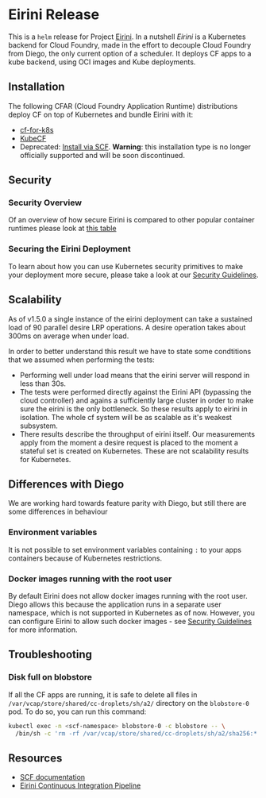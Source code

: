 # Eirini Release

This is a `helm` release for Project [Eirini](https://code.cloudfoundry.org/eirini). In a nutshell *Eirini* is a Kubernetes backend for
Cloud Foundry, made in the effort to decouple Cloud Foundry from Diego, the only current option of a scheduler. It deploys CF apps
to a kube backend, using OCI images and Kube deployments.

## Installation

The following CFAR (Cloud Foundry Application Runtime) distributions deploy CF on top of Kubernetes and bundle Eirini with it:

* [cf-for-k8s](https://github.com/cloudfoundry/cf-for-k8s)
* [KubeCF](https://github.com/cloudfoundry-incubator/kubecf)
* Deprecated: [Install via SCF](./docs/installation.md). **Warning**: this installation type is no longer officially supported and will be soon discontinued.

## Security

### Security Overview

Of an overview of how secure Eirini is compared to other popular container runtimes please look at [this table](./docs/security-overview.md)

### Securing the Eirini Deployment

To learn about how you can use Kubernetes security primitives to make your deployment more secure, please take a look at our [Security Guidelines](docs/security-guidelines.md).

## Scalability

As of v1.5.0 a single instance of the eirini deployment can take a sustained load of 90 parallel desire LRP operations. A desire operation takes about 300ms on average when under load.

In order to better understand this result we have to state some condtitions that we assumed when performing the tests:
- Performing well under load means that the eirini server will respond in less than 30s.
- The tests were performed directly against the Eirini API (bypassing the cloud controller) and agains a sufficiently large cluster in order to make sure the eirini is the only bottleneck. So these results apply to eirini in isolation. The whole cf system will be as scalable as it's weakest subsystem.
- There results describe the throughput of eirini itself. Our measurements apply from the moment a desire request is placed to the moment a stateful set is created on Kubernetes. These are not scalability results for Kubernetes.

## Differences with Diego

We are working hard towards feature parity with Diego, but still there are some differences in behaviour

### Environment variables
It is not possible to set environment variables containing `:` to your apps containers because of Kubernetes restrictions.

### Docker images running with the root user
By default Eirini does not allow docker images running with the root user. Diego allows this because the application runs in a separate user namespace, which is not supported in Kubernetes as of now. However, you can configure Eirini to allow such docker images - see [Security Guidelines](docs/security-guidelines.md#application-podsecuritypolicy) for more information.

## Troubleshooting

### Disk full on blobstore

If all the CF apps are running, it is safe to delete all files in `/var/vcap/store/shared/cc-droplets/sh/a2/` directory on the `blobstore-0` pod.
To do so, you can run this command:

```bash
kubectl exec -n <scf-namespace> blobstore-0 -c blobstore -- \
  /bin/sh -c 'rm -rf /var/vcap/store/shared/cc-droplets/sh/a2/sha256:*'
```

## Resources

* [SCF documentation](https://github.com/SUSE/scf/wiki/How-to-Install-SCF#deploy-using-helm)
* [Eirini Continuous Integration Pipeline](https://ci.eirini.cf-app.com/teams/main/pipelines/eirini-release)
